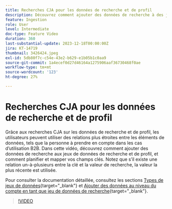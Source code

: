 ```yaml
---
title: Recherches CJA pour les données de recherche et de profil
description: Découvrez comment ajouter des données de recherche à des jeux de données de recherche et de profil, et comment organiser et mapper vos champs clés.
feature: Ingestion
role: User
level: Intermediate
doc-type: Feature Video
duration: 360
last-substantial-update: 2023-12-18T00:00:00Z
jira: KT-14719
thumbnail: 3426424.jpeg
exl-id: 5db80f7c-c54e-43e2-b629-e1b05b1c0aa9
source-git-commit: 1a4ecef0d27d46164a1275906aaf36730468f0ae
workflow-type: tm+mt
source-wordcount: '123'
ht-degree: 27%

---
```


# Recherches CJA pour les données de recherche et de profil

Grâce aux recherches CJA sur les données de recherche et de profil, les utilisateurs peuvent utiliser des relations plus étroites entre les éléments de données, tels que la personne à prendre en compte dans les cas d’utilisation B2B.  Dans cette vidéo, découvrez comment ajouter des données de recherche aux jeux de données de recherche et de profil, et comment planifier et mapper vos champs clés.  Notez que s’il existe une relation un-à-plusieurs entre la clé et la valeur de recherche, la valeur la plus récente est utilisée.

Pour consulter la documentation détaillée, consultez les sections [Types de jeux de données](https://experienceleague.adobe.com/docs/analytics-platform/using/cja-connections/create-connection.html?lang=fr#dataset-types){target="_blank"} et [Ajouter des données au niveau du compte en tant que jeu de données de recherche](https://experienceleague.adobe.com/docs/analytics-platform/using/cja-usecases/b2b/b2b.html?lang=fr){target="_blank"}.

>[!VIDEO](https://video.tv.adobe.com/v/3426424/?learn=on)
